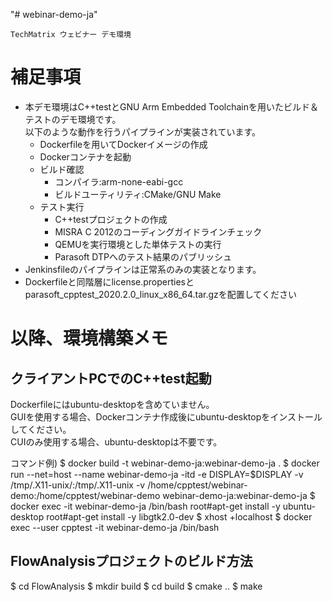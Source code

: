 "# webinar-demo-ja" 

~~~
TechMatrix ウェビナー デモ環境

~~~

# 補足事項
* 本デモ環境はC++testとGNU Arm Embedded Toolchainを用いたビルド＆テストのデモ環境です。  
  以下のような動作を行うパイプラインが実装されています。
  - Dockerfileを用いてDockerイメージの作成
  - Dockerコンテナを起動
  - ビルド確認
    - コンパイラ:arm-none-eabi-gcc
    - ビルドユーティリティ:CMake/GNU Make
  - テスト実行
    - C++testプロジェクトの作成
    - MISRA C 2012のコーディングガイドラインチェック
    - QEMUを実行環境とした単体テストの実行
    - Parasoft DTPへのテスト結果のパブリッシュ
* Jenkinsfileのパイプラインは正常系のみの実装となります。
* Dockerfileと同階層にlicense.propertiesとparasoft_cpptest_2020.2.0_linux_x86_64.tar.gzを配置してください

# 以降、環境構築メモ
## クライアントPCでのC++test起動
Dockerfileにはubuntu-desktopを含めていません。  
GUIを使用する場合、Dockerコンテナ作成後にubuntu-desktopをインストールしてください。  
CUIのみ使用する場合、ubuntu-desktopは不要です。

コマンド例)
$ docker build -t webinar-demo-ja:webinar-demo-ja .
$ docker run --net=host --name webinar-demo-ja -itd -e DISPLAY=$DISPLAY -v /tmp/.X11-unix/:/tmp/.X11-unix -v /home/cpptest/webinar-demo:/home/cpptest/webinar-demo webinar-demo-ja:webinar-demo-ja
$ docker exec -it webinar-demo-ja /bin/bash
root#apt-get install -y ubuntu-desktop
root#apt-get install -y libgtk2.0-dev
$ xhost +localhost
$ docker exec --user cpptest -it webinar-demo-ja /bin/bash

## FlowAnalysisプロジェクトのビルド方法
$ cd FlowAnalysis
$ mkdir build
$ cd build
$ cmake ..
$ make
